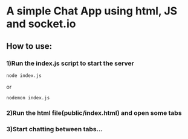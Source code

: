 
# A simple Chat App using html, JS and socket.io
## How to use:
### 1)Run the index.js script to start the server

    node index.js
   or
   

    nodemon index.js

### 2)Run the html file(public/index.html) and open some tabs
### 3)Start chatting between tabs...

